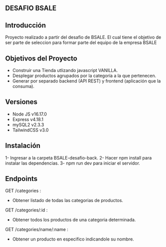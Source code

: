 ## DESAFIO BSALE


## Introducción

Proyecto realizado a partir del desafio de BSALE. El cual tiene el objetivo de ser parte de seleccion para formar parte del equipo de la empresa BSALE


## Objetivos del Proyecto

- Construir una Tienda utlizando javascript VANILLA.
- Desplegar productos agrupados por la categoría a la que pertenecen.
- Generar por separado backend (API REST) y frontend (aplicación que la
consuma).

## Versiones

 - Node JS v16.17.0
 - Express v4.18.1
 - mySQL2 v2.3.3
 - TailwindCSS v3.0
 
 ## Instalación
 
 1- Ingresar a la carpeta BSALE-desafio-back.
 2- Hacer npm install para instalar las dependencias.
 3- npm run dev para iniciar el servidor.
 
 ## Endpoints
 
 GET /categories :
 - Obtener listado de todas las categorias de productos.
 
 GET /categories/:id :
 - Obtener todos los productos de una categoria determinada.
 
 GET /categories/name/:name :
 - Obtener un producto en especifico indicandole su nombre.





